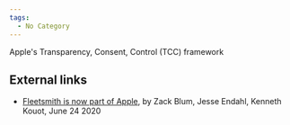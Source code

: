 ```yaml
---
tags:
  - No Category
---
```

Apple's Transparency, Consent, Control (TCC) framework

## External links

- [Fleetsmith is now part of
  Apple](https://blog.fleetsmith.com/tcc-a-quick-primer/), by Zack Blum,
  Jesse Endahl, Kenneth Kouot, June 24 2020